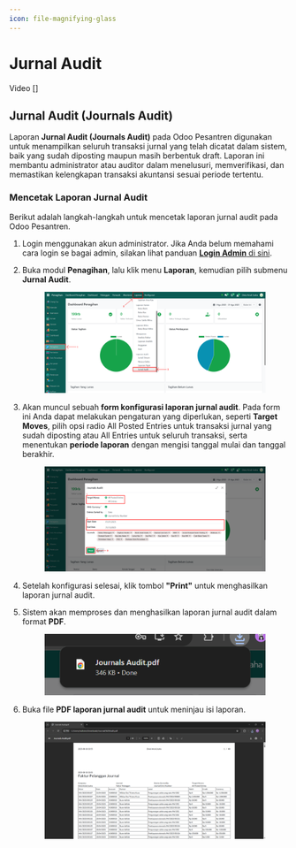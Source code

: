 ```yaml
---
icon: file-magnifying-glass
---
```


# Jurnal Audit

Video \[]

## Jurnal Audit (Journals Audit)

Laporan **Jurnal Audit (Journals Audit)** pada Odoo Pesantren digunakan untuk menampilkan seluruh transaksi jurnal yang telah dicatat dalam sistem, baik yang sudah diposting maupun masih berbentuk draft. Laporan ini membantu administrator atau auditor dalam menelusuri, memverifikasi, dan memastikan kelengkapan transaksi akuntansi sesuai periode tertentu.

### Mencetak Laporan Jurnal Audit

Berikut adalah langkah-langkah untuk mencetak laporan jurnal audit pada Odoo Pesantren.

1. Login menggunakan akun administrator. Jika Anda belum memahami cara login se bagai admin, silakan lihat panduan [**Login Admin** di sini](../../../panduan-login/login-admin.md).
2.  Buka modul **Penagihan**, lalu klik menu **Laporan**, kemudian pilih submenu **Jurnal Audit**.

    <figure><img src="../../../.gitbook/assets/images-817.png" alt=""><figcaption></figcaption></figure>


3.  Akan muncul sebuah **form konfigurasi laporan jurnal audit**. Pada form ini Anda dapat melakukan pengaturan yang diperlukan, seperti **Target Moves**, pilih opsi radio All Posted Entries untuk transaksi jurnal yang sudah diposting atau All Entries untuk seluruh transaksi, serta menentukan **periode laporan** dengan mengisi tanggal mulai dan tanggal berakhir.

    <figure><img src="../../../.gitbook/assets/images-818 (1).png" alt=""><figcaption></figcaption></figure>


4. Setelah konfigurasi selesai, klik tombol **"Print"** untuk menghasilkan laporan jurnal audit.
5.  Sistem akan memproses dan menghasilkan laporan jurnal audit dalam format **PDF**.

    <figure><img src="../../../.gitbook/assets/images-819 (2).png" alt=""><figcaption></figcaption></figure>
6.  Buka file **PDF laporan jurnal audit** untuk meninjau isi laporan.

    <figure><img src="../../../.gitbook/assets/images-820 (1).png" alt=""><figcaption></figcaption></figure>
